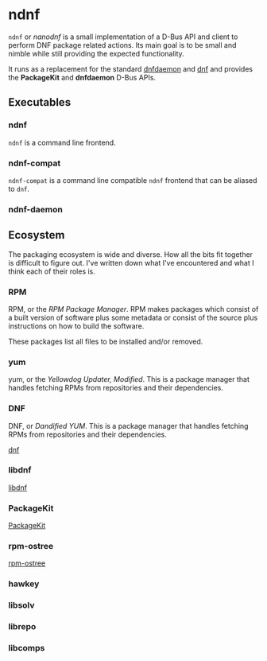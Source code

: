 # ndnf

``ndnf`` or *nanodnf* is a small implementation of a D-Bus API and client to
perform DNF package related actions. Its main goal is to be small and nimble
while still providing the expected functionality.

It runs as a replacement for the standard [dnfdaemon](https://github.com/manatools/dnfdaemon) 
and [dnf](https://github.com/rpm-software-management/dnf) and provides the
**PackageKit** and **dnfdaemon** D-Bus APIs.

## Executables

### ndnf

`ndnf` is a command line frontend.

### ndnf-compat

`ndnf-compat` is a command line compatible `ndnf` frontend that can be aliased
to `dnf`.

### ndnf-daemon

## Ecosystem

The packaging ecosystem is wide and diverse. How all the bits fit together
is difficult to figure out. I've written down what I've encountered and what I
think each of their roles is.

### RPM

RPM, or the *RPM Package Manager*. RPM makes packages which consist of a built
version of software plus some metadata or consist of the source plus
instructions on how to build the software.

These packages list all files to be installed and/or removed.

### yum

yum, or the *Yellowdog Updater, Modified*. This is a package manager that
handles fetching RPMs from repositories and their dependencies.

### DNF

DNF, or *Dandified YUM*. This is a package manager that handles fetching RPMs
from repositories and their dependencies.

[dnf](https://github.com/rpm-software-management/dnf)

### libdnf

[libdnf](https://github.com/rpm-software-management/libdnf)

### PackageKit

[PackageKit](https://github.com/PackageKit/PackageKit)

### rpm-ostree

[rpm-ostree](https://github.com/coreos/rpm-ostree)

### hawkey

### libsolv

### librepo

### libcomps
